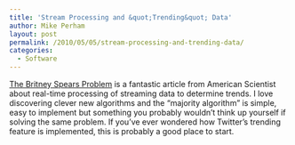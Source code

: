 ```yaml
---
title: 'Stream Processing and &quot;Trending&quot; Data'
author: Mike Perham
layout: post
permalink: /2010/05/05/stream-processing-and-trending-data/
categories:
  - Software
---
```

[The Britney Spears Problem][1] is a fantastic article from American Scientist about real-time processing of streaming data to determine trends. I love discovering clever new algorithms and the &#8220;majority algorithm&#8221; is simple, easy to implement but something you probably wouldn&#8217;t think up yourself if solving the same problem. If you&#8217;ve ever wondered how Twitter&#8217;s trending feature is implemented, this is probably a good place to start.

 [1]: http://www.americanscientist.org/issues/id.3822,y.0,no.,content.true,page.2,css.print/issue.aspx